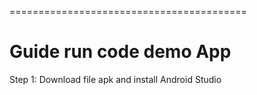 =========================================

Guide run code demo App
=============================


Step 1: Download file apk and install Android Studio


